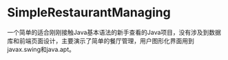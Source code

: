 # SimpleRestaurantManaging
一个简单的适合刚刚接触Java基本语法的新手查看的Java项目，没有涉及到数据库和前端页面设计，主要演示了简单的餐厅管理，用户图形化界面用到javax.swing和java.apt。
